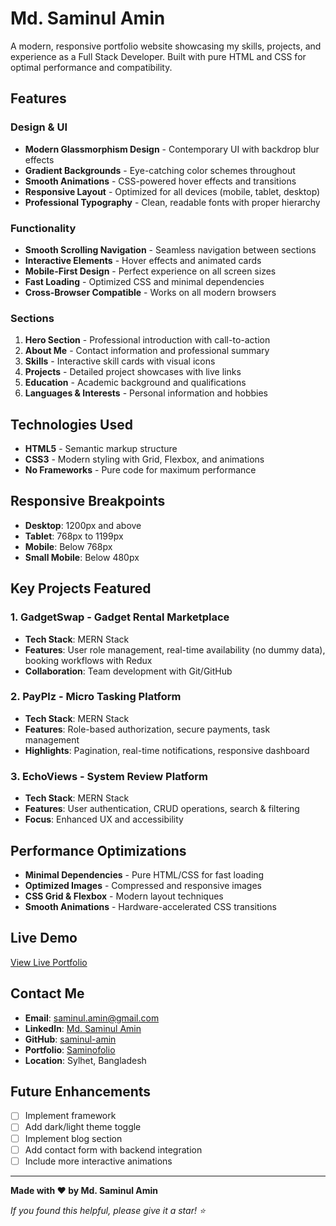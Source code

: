 # Md. Saminul Amin

A modern, responsive portfolio website showcasing my skills, projects, and experience as a Full Stack Developer. Built with pure HTML and CSS for optimal performance and compatibility.

## Features

### Design & UI
- **Modern Glassmorphism Design** - Contemporary UI with backdrop blur effects
- **Gradient Backgrounds** - Eye-catching color schemes throughout
- **Smooth Animations** - CSS-powered hover effects and transitions
- **Responsive Layout** - Optimized for all devices (mobile, tablet, desktop)
- **Professional Typography** - Clean, readable fonts with proper hierarchy

### Functionality
- **Smooth Scrolling Navigation** - Seamless navigation between sections
- **Interactive Elements** - Hover effects and animated cards
- **Mobile-First Design** - Perfect experience on all screen sizes
- **Fast Loading** - Optimized CSS and minimal dependencies
- **Cross-Browser Compatible** - Works on all modern browsers

### Sections
1. **Hero Section** - Professional introduction with call-to-action
2. **About Me** - Contact information and professional summary
3. **Skills** - Interactive skill cards with visual icons
4. **Projects** - Detailed project showcases with live links
5. **Education** - Academic background and qualifications
6. **Languages & Interests** - Personal information and hobbies

## Technologies Used

- **HTML5** - Semantic markup structure
- **CSS3** - Modern styling with Grid, Flexbox, and animations
- **No Frameworks** - Pure code for maximum performance

## Responsive Breakpoints

- **Desktop**: 1200px and above
- **Tablet**: 768px to 1199px
- **Mobile**: Below 768px
- **Small Mobile**: Below 480px

## Key Projects Featured

### 1. GadgetSwap - Gadget Rental Marketplace
- **Tech Stack**: MERN Stack
- **Features**: User role management, real-time availability (no dummy data), booking workflows with Redux
- **Collaboration**: Team development with Git/GitHub

### 2. PayPlz - Micro Tasking Platform
- **Tech Stack**: MERN Stack
- **Features**: Role-based authorization, secure payments, task management
- **Highlights**: Pagination, real-time notifications, responsive dashboard

### 3. EchoViews - System Review Platform
- **Tech Stack**: MERN Stack
- **Features**: User authentication, CRUD operations, search & filtering
- **Focus**: Enhanced UX and accessibility

## Performance Optimizations

- **Minimal Dependencies** - Pure HTML/CSS for fast loading
- **Optimized Images** - Compressed and responsive images
- **CSS Grid & Flexbox** - Modern layout techniques
- **Smooth Animations** - Hardware-accelerated CSS transitions

## Live Demo

[View Live Portfolio](https://saminul-amin.github.io/portfolio-html/)

## Contact Me

- **Email**: [saminul.amin@gmail.com](mailto:saminul.amin@gmail.com)
- **LinkedIn**: [Md. Saminul Amin](https://www.linkedin.com/in/md-saminul-amin-91605730a/)
- **GitHub**: [saminul-amin](https://github.com/saminul-amin)
- **Portfolio**: [Saminofolio](https://saminofolio.surge.sh)
- **Location**: Sylhet, Bangladesh

## Future Enhancements

- [ ] Implement framework
- [ ] Add dark/light theme toggle
- [ ] Implement blog section
- [ ] Add contact form with backend integration
- [ ] Include more interactive animations

---

**Made with ❤️ by Md. Saminul Amin**

*If you found this helpful, please give it a star! ⭐*